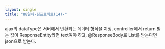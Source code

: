 ```yaml
---
layout: single
title: "88일차-팀프로젝트(14)-"
---
```


ajax의 dataType은 서버에서 반환되는 데이터 형식을 지정.
controller에서 return 받는 값이 ResponseEntity라면 text여야 하고,
@ResponseBody로 List를 받는다면 json으로 받는다.